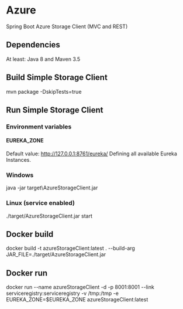 # Azure
Spring Boot Azure Storage Client (MVC and REST)

## Dependencies
At least: Java 8 and Maven 3.5

## Build Simple Storage Client 
mvn package -DskipTests=true

## Run Simple Storage Client 
### Environment variables
#### EUREKA_ZONE 
Default value: http://127.0.0.1:8761/eureka/
Defining all available Eureka Instances.

### Windows
java -jar target\AzureStorageClient.jar

### Linux (service enabled)
./target/AzureStorageClient.jar start

## Docker build
docker build -t azureStorageClient:latest . --build-arg JAR_FILE=./target/AzureStorageClient.jar

## Docker run
docker run --name azureStorageClient -d -p 8001:8001 --link serviceregistry:serviceregistry -v /tmp:/tmp -e EUREKA_ZONE=$EUREKA_ZONE azureStorageClient:latest
